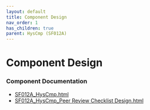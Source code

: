 ```yaml
---
layout: default
title: Component Design
nav_order: 1
has_children: true
parent: HysCmp (SF012A)
---
```

# Component Design
### Component Documentation

- [SF012A_HysCmp.html](Doc/SF012A_HysCmp.html)
- [SF012A_HysCmp_Peer Review Checklist Design.html](Doc/SF012A_HysCmp_Peer%20Review%20Checklist%20Design.html)

